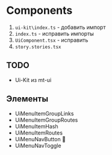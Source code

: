 # Components

1. `ui-kit\index.ts` - добавить импорт
2. `index.ts` - исправить импорты
3. `UiComponent.tsx` - исправить
4. `story.stories.tsx`

## TODO

- Ui-Kit из mt-ui

## Элементы

- UiMenuItemGroupLinks
- UiMenuItemGroupRoutes
- UiMenuItemHash
- UiMenuItemRoutes
- UiMenuNavButton 💎
- UiMenuNavToggle
